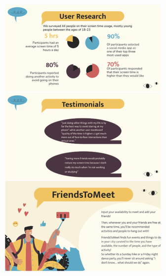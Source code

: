 <img src="G2 Slide 1.png" alt="G2 Slide 1">

<img src="G2 Slide 2.png" alt="G2 Slide 2">

<img src="G2 Slide 3.png" alt="G2 Slide 3">
